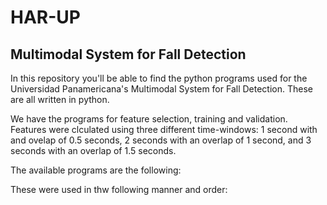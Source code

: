# HAR-UP
## Multimodal System for Fall Detection

In this repository you'll be able to find the python programs used for the Universidad Panamericana's Multimodal System for Fall Detection.
 These are all written  in python.
 
We have the programs for feature selection, training and validation. Features were clculated using three different time-windows: 1 second
 with and ovelap of 0.5 seconds, 2 seconds with an overlap of 1 second, and 3 seconds with an overlap of 1.5 seconds.

The available programs are the following:


These were used in thw following manner and order:

